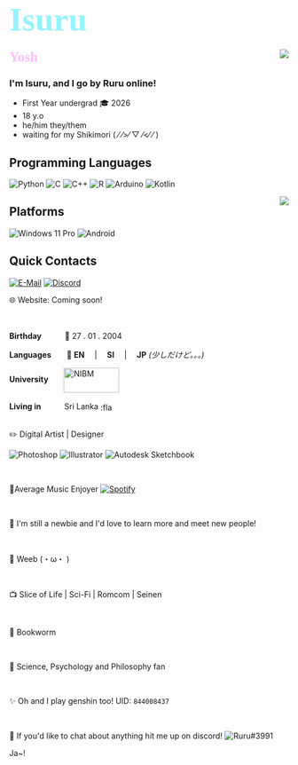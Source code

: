 <!-- Intro-->
# <b><div style="color:#96f3fe;font-family:'Bahnschrift';font-size:60px;align:centre">Isuru</div></b>

<img align="right" src="https://github-readme-stats.vercel.app/api?username=Isuru2701&count_private=true&text_color=ffffff&bg_color=DEG,02a4b5,b202b5&custom_title=Fr?&include_all_commits_disable=true&title_color=ffffff">


<b><div style="color:#fdc0fe;font-family:'Bahnschrift';font-size:25px">Yosh👋</div></b>


### I'm Isuru, and I go by **Ruru** online!

- First Year undergrad 🎓 2026
- 18 y.o 
- he/him they/them
- waiting for my Shikimori ( ⁄ ⁄>⁄ ▽ ⁄<⁄ ⁄ )

<!--programming languages-->

## Programming Languages
![Python](https://img.shields.io/badge/-Python-02a4b5?style=flat-square&logo=python&logoColor=fff)
![C](https://img.shields.io/badge/-C-fdc0fd?style=flat-square&logo=C&logoColor=fff)
![C++](https://img.shields.io/badge/-C%2b%2b-e843e3?style=flat-square&logo=C%2b%2b&logoColor=fff)
![R](https://img.shields.io/badge/-R-8c9aff?style=flat-square&logo=R&logoColor=fff)
![Arduino](https://img.shields.io/badge/-Arduino-3776ab?style=flat-square&logo=arduino&logoColor=fff)
![Kotlin](https://img.shields.io/badge/-Kotlin-c68cff?style=flat-square&logo=kotlin&logoColor=fff)

<img align="right" src="https://github-readme-stats.vercel.app/api/top-langs?username=Isuru2701&hide_border=false&title_color=fff&bg_color=DEG,02a4b5,b202b5&text_color=ffffff&count_private=true&hide=TeX,HTML&layout=compact">



## Platforms
![Windows 11 Pro](https://img.shields.io/badge/Windows%2011%20Pro-02a4b5?style=flat&logo=windows&logoColor=ffffff)
![Android](https://img.shields.io/badge/Android-b202b5?style=flat&logo=android&logoColor=ffffff)



## Quick Contacts
[![E-Mail](https://img.shields.io/badge/Isuru-b202b5?style=flat-square&logo=gmail&logoColor=white&labelColor=b202b5)](mailto:isuruyahampath1@gmail.com)
[![Discord](https://img.shields.io/badge/Server-02a4b5?style=flat-square&logo=discord&logoColor=white&labelColor=02a4b5)](https://discord.gg/UBGgbrw)


🌐 Website: Coming soon!

<br>

**Birthday**　　　🎂 27 . 01 . 2004 

**Languages**　　💬 **EN** 　|　 **SI**　 |　 **JP** *(少しだけど。。。)*

**University**　　[<img align="center" alt="NIBM" src="https://www.nibm.lk/wp-content/themes/nibm-theme-child/images/main-logo.svg" width="100" height="45">](https://www.nibm.lk/)

**Living in**　　　Sri Lanka [<img align="center" src="https://www.worldatlas.com/img/flag/lk-flag.jpg" width="25" height="16" alt=":flag_lk:">](https://goo.gl/maps/L619iNA4ZNupucj27)


<br>
✏️  Digital Artist | Designer

![Photoshop](https://img.shields.io/badge/-Ps-101112?style=flat-square&logo=adobe&logoColor=3a88e0)
![Illustrator](https://img.shields.io/badge/-Ai-101112?style=flat-square&logo=adobe&logoColor=e0823f)
![Autodesk Sketchbook](https://img.shields.io/badge/-Autodesk%20Sketchbook-3b3a39?style=flat-square&logo=autodesk&logoColor=ed6445)

<br>


🎵Average Music Enjoyer  [![Spotify](https://img.shields.io/badge/Spotify-1DB954?style=flat&logo=spotify&logoColor=white&labelColor=1DB954)](https://open.spotify.com/user/20yg8tckyrqdgvbq3ozfd6q13?si=3f2aced22f494f5d)  

<!--Interests-->
<br>

📰  I'm still a newbie and I'd love to learn more and meet new people!
<br>


<br>

🍙  Weeb (・ω・ )

<br>

📺  Slice of Life |  Sci-Fi |  Romcom | Seinen

<br>

📙  Bookworm

<br>

🧪  Science, Psychology and Philosophy fan


<br>

✨  Oh and I play genshin too! UID: ``844008437``

<br>

🦜  If you'd like to chat about anything hit me up on discord!
![Ruru#3991](https://img.shields.io/badge/Ruru%233991-6832e3?style=flat-square&logo=discord&logoColor=white&labelColor=6832e3)

Ja~!



<!-->
